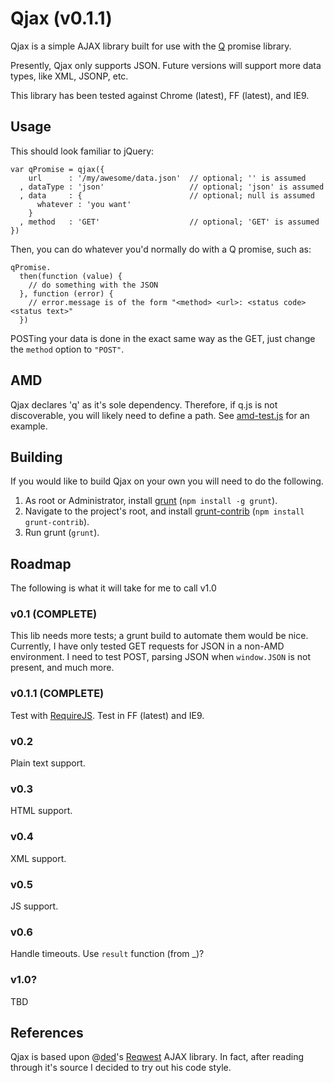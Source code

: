 Qjax (v0.1.1)
=============

Qjax is a simple AJAX library built for use with the [Q](http://documentup.com/kriskowal/q/) promise library.

Presently, Qjax only supports JSON.
Future versions will support more data types, like XML, JSONP, etc.

This library has been tested against Chrome (latest), FF (latest), and IE9.


Usage
-----

This should look familiar to jQuery:

    var qPromise = qjax({
        url      : '/my/awesome/data.json'  // optional; '' is assumed
      , dataType : 'json'                   // optional; 'json' is assumed
      , data     : {                        // optional; null is assumed
          whatever : 'you want'
        }
      , method   : 'GET'                    // optional; 'GET' is assumed
    })

Then, you can do whatever you'd normally do with a Q promise, such as:

    qPromise.
      then(function (value) {
        // do something with the JSON
      }, function (error) {
        // error.message is of the form "<method> <url>: <status code> <status text>"
      })

POSTing your data is done in the exact same way as the GET, just change the `method` option to `"POST"`.


AMD
---

Qjax declares 'q' as it's sole dependency.
Therefore, if q.js is not discoverable, you will likely need to define a path.
See [amd-test.js](https://github.com/geowa4/qjax/blob/master/test/amd/amd-test.js) for an example.


Building
--------

If you would like to build Qjax on your own you will need to do the following.

1. As root or Administrator, install [grunt](https://github.com/cowboy/grunt) 
   (`npm install -g grunt`).
1. Navigate to the project's root, and 
   install [grunt-contrib](https://github.com/gruntjs/grunt-contrib) 
   (`npm install grunt-contrib`).
1. Run grunt (`grunt`).


Roadmap
-------

The following is what it will take for me to call v1.0


### v0.1 (COMPLETE)

This lib needs more tests; a grunt build to automate them would be nice.
Currently, I have only tested GET requests for JSON in a non-AMD environment.
I need to test POST, parsing JSON when `window.JSON` is not present, and much more.

### v0.1.1 (COMPLETE)

Test with [RequireJS](http://requirejs.org/).
Test in FF (latest) and IE9.

### v0.2

Plain text support.

### v0.3

HTML support.

### v0.4

XML support.

### v0.5

JS support.

### v0.6

Handle timeouts.
Use `result` function (from _)?

### v1.0?

TBD


References
----------

Qjax is based upon @[ded](https://github.com/ded)'s [Reqwest](https://github.com/ded/reqwest) AJAX library.
In fact, after reading through it's source I decided to try out his code style.

